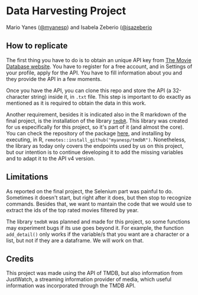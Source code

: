 # Data Harvesting Project
Mario Yanes ([@myanesp](https://github.com/myanesp)) and Isabela Zeberio ([@isazeberio](https://github.com/isazeberio)

## How to replicate

The first thing you have to do is to obtain an unique API key from [The Movie Database website](https://www.themoviedb.org/).
You have to register for a free account, and in Settings of your profile, apply for the API. You have to fill information about you and they provide the API in a few moments. 

Once you have the API, you can clone this repo and store the API (a 32-character string) inside it, in `.txt` file. This step is important
to do exactly as mentioned as it is required to obtain the data in this work.

Another requirement, besides it is indicated also in the R markdown of the final project, is the installation of the library [`tmdbR`](https://github.com/myanesp/tmdbR).
This library was created for us especifically for this project, so it's part of it (and almost the core). You can check the repository of the package [here](https://github.com/myanesp/tmdbR), and installing by executing, in R, `remotes::install_github("myanesp/tmdbR")`. Nonetheless, the library as today only covers the endpoints used by us on this project, but our intention is to continue developing it to add the missing variables and to adapt it to the API v4 version.  

## Limitations
As reported on the final project, the Selenium part was painful to do. Sometimes it doesn't start, but right after it does, but then stop to recognize commands. Besides that, we want to mantain the code that we would use to extract the ids of the top rated movies filtered by year.

The library `tmdbR` was planned and made for this project, so some functions may experiment bugs if its use goes beyond it. For example, the function `add_detail()` only works if the variable/s that you want are a character or a list, but not if they are a dataframe. We will work on that.

## Credits
This project was made using the API of TMDB, but also information from JustWatch, a streaming information provider of media, which useful information was incorporated through the TMDB API.
